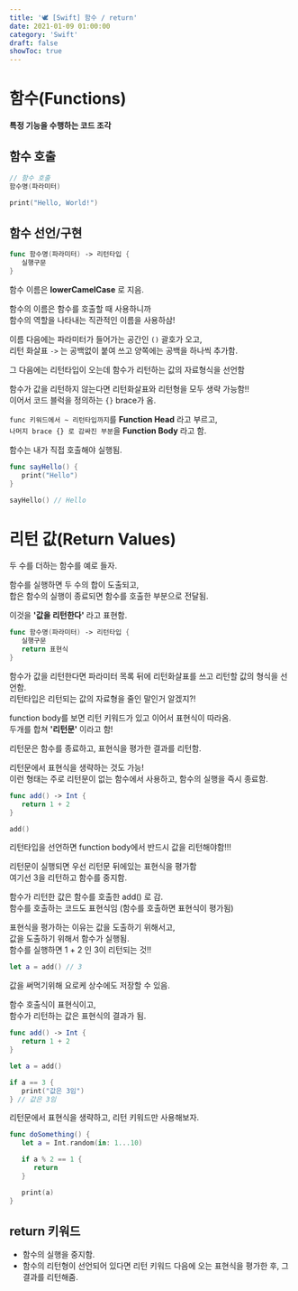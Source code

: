 ```yaml
---
title: '🕊 [Swift] 함수 / return'
date: 2021-01-09 01:00:00
category: 'Swift'
draft: false
showToc: true
---
```


# 함수(Functions)

**특정 기능을 수행하는 코드 조각**

## 함수 호출

```swift
// 함수 호출
함수명(파라미터)
```

```swift
print("Hello, World!")
```

## 함수 선언/구현

```swift
func 함수명(파라미터) -> 리턴타입 {
   실행구문
}
```

함수 이름은 **lowerCamelCase** 로 지음.

함수의 이름은 함수를 호출할 때 사용하니까  
함수의 역할을 나타내는 직관적인 이름을 사용하삼!

이름 다음에는 파라미터가 들어가는 공간인 `()` 괄호가 오고,  
리턴 화살표 `->` 는 공백없이 붙여 쓰고 양쪽에는 공백을 하나씩 추가함.

그 다음에는 리턴타입이 오는데 함수가 리턴하는 값의 자료형식을 선언함

함수가 값을 리턴하지 않는다면 리턴화살표와 리턴형을 모두 생략 가능함!!  
이어서 코드 블럭을 정의하는 `{}` brace가 옴.

`func 키워드에서 ~ 리턴타입까지`를 **Function Head** 라고 부르고,  
`나머지 brace {} 로 감싸진 부분`을 **Function Body** 라고 함.

함수는 내가 직접 호출해야 실행됨.

```swift
func sayHello() {
   print("Hello")
}

sayHello() // Hello
```

# 리턴 값(Return Values)

두 수를 더하는 함수를 예로 들자.

함수를 실행하면 두 수의 합이 도출되고,  
합은 함수의 실행이 종료되면 함수를 호출한 부분으로 전달됨.

이것을 **'값을 리턴한다'** 라고 표현함.

```swift
func 함수명(파라미터) -> 리턴타입 {
   실행구문
   return 표현식
}
```

함수가 값을 리턴한다면 파라미터 목록 뒤에 리턴화살표를 쓰고 리턴할 값의 형식을 선언함.  
리턴타입은 리턴되는 값의 자료형을 줄인 말인거 알겠지?!

function body를 보면 리턴 키워드가 있고 이어서 표현식이 따라옴.  
두개를 합쳐 **'리턴문'** 이라고 함!

리턴문은 함수를 종료하고, 표현식을 평가한 결과를 리턴함.

리턴문에서 표현식을 생략하는 것도 가능!  
이런 형태는 주로 리턴문이 없는 함수에서 사용하고, 함수의 실행을 즉시 종료함.

```swift
func add() -> Int {
   return 1 + 2
}

add()
```

리턴타입을 선언하면 function body에서 반드시 값을 리턴해야함!!!

리턴문이 실행되면 우선 리턴문 뒤에있는 표현식을 평가함  
여기선 3을 리턴하고 함수를 중지함.

함수가 리턴한 값은 함수를 호출한 add() 로 감.  
함수를 호출하는 코드도 표현식임 (함수를 호출하면 표현식이 평가됨)

표현식을 평가하는 이유는 값을 도출하기 위해서고,  
값을 도출하기 위해서 함수가 실행됨.  
함수를 실행하면 1 + 2 인 3이 리턴되는 것!!

```swift
let a = add() // 3
```

값을 써먹기위해 요로케 상수에도 저장할 수 있음.

함수 호출식이 표현식이고,  
함수가 리턴하는 값은 표현식의 결과가 됨.

```swift
func add() -> Int {
   return 1 + 2
}

let a = add()

if a == 3 {
   print("값은 3임")
} // 값은 3임

```

리턴문에서 표현식을 생략하고, 리턴 키워드만 사용해보자.

```swift
func doSomething() {
   let a = Int.random(in: 1...10)

   if a % 2 == 1 {
      return
   }

   print(a)
}
```

## return 키워드

- 함수의 실행을 중지함.
- 함수의 리턴형이 선언되어 있다면 리턴 키워드 다음에 오는 표현식을 평가한 후, 그 결과를 리턴해줌.
